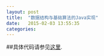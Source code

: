 ```yaml
---
layout: post
title:  "数据结构与基础算法的Java实现"
date:   2015-02-03 13:55:35
categories: 
---
```


##具体代码请参见[这里](https://github.com/tsinghualiji/DataStructure/tree/master/com/adobe/www).
